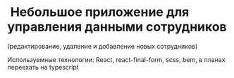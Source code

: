 #  Небольшое приложение для управления данными сотрудников 
(редактирование, удаление и добавление новых сотрудников)

Используемные технологии: React, react-final-form, scss, bem, в планах переехать на typescript
